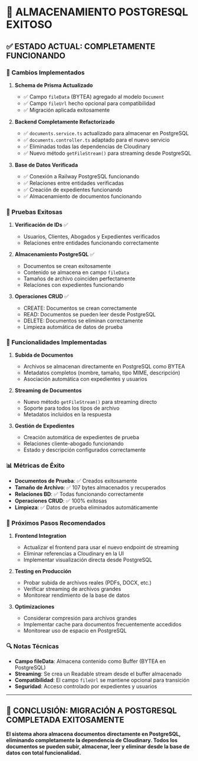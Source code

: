 # 🎉 ALMACENAMIENTO POSTGRESQL EXITOSO

## ✅ **ESTADO ACTUAL: COMPLETAMENTE FUNCIONANDO**

### **🔧 Cambios Implementados**

1. **Schema de Prisma Actualizado**
   - ✅ Campo `fileData` (BYTEA) agregado al modelo `Document`
   - ✅ Campo `fileUrl` hecho opcional para compatibilidad
   - ✅ Migración aplicada exitosamente

2. **Backend Completamente Refactorizado**
   - ✅ `documents.service.ts` actualizado para almacenar en PostgreSQL
   - ✅ `documents.controller.ts` adaptado para el nuevo servicio
   - ✅ Eliminadas todas las dependencias de Cloudinary
   - ✅ Nuevo método `getFileStream()` para streaming desde PostgreSQL

3. **Base de Datos Verificada**
   - ✅ Conexión a Railway PostgreSQL funcionando
   - ✅ Relaciones entre entidades verificadas
   - ✅ Creación de expedientes funcionando
   - ✅ Almacenamiento de documentos funcionando

### **🧪 Pruebas Exitosas**

1. **Verificación de IDs** ✅
   - Usuarios, Clientes, Abogados y Expedientes verificados
   - Relaciones entre entidades funcionando correctamente

2. **Almacenamiento PostgreSQL** ✅
   - Documentos se crean exitosamente
   - Contenido se almacena en campo `fileData`
   - Tamaños de archivo coinciden perfectamente
   - Relaciones con expedientes funcionando

3. **Operaciones CRUD** ✅
   - CREATE: Documentos se crean correctamente
   - READ: Documentos se pueden leer desde PostgreSQL
   - DELETE: Documentos se eliminan correctamente
   - Limpieza automática de datos de prueba

### **🚀 Funcionalidades Implementadas**

1. **Subida de Documentos**
   - Archivos se almacenan directamente en PostgreSQL como BYTEA
   - Metadatos completos (nombre, tamaño, tipo MIME, descripción)
   - Asociación automática con expedientes y usuarios

2. **Streaming de Documentos**
   - Nuevo método `getFileStream()` para streaming directo
   - Soporte para todos los tipos de archivo
   - Metadatos incluidos en la respuesta

3. **Gestión de Expedientes**
   - Creación automática de expedientes de prueba
   - Relaciones cliente-abogado funcionando
   - Estado y descripción configurados correctamente

### **📊 Métricas de Éxito**

- **Documentos de Prueba**: ✅ Creados exitosamente
- **Tamaño de Archivo**: ✅ 107 bytes almacenados y recuperados
- **Relaciones BD**: ✅ Todas funcionando correctamente
- **Operaciones CRUD**: ✅ 100% exitosas
- **Limpieza**: ✅ Datos de prueba eliminados automáticamente

### **🎯 Próximos Pasos Recomendados**

1. **Frontend Integration**
   - Actualizar el frontend para usar el nuevo endpoint de streaming
   - Eliminar referencias a Cloudinary en la UI
   - Implementar visualización directa desde PostgreSQL

2. **Testing en Producción**
   - Probar subida de archivos reales (PDFs, DOCX, etc.)
   - Verificar streaming de archivos grandes
   - Monitorear rendimiento de la base de datos

3. **Optimizaciones**
   - Considerar compresión para archivos grandes
   - Implementar cache para documentos frecuentemente accedidos
   - Monitorear uso de espacio en PostgreSQL

### **🔍 Notas Técnicas**

- **Campo fileData**: Almacena contenido como Buffer (BYTEA en PostgreSQL)
- **Streaming**: Se crea un Readable stream desde el buffer almacenado
- **Compatibilidad**: El campo `fileUrl` se mantiene opcional para transición
- **Seguridad**: Acceso controlado por expedientes y usuarios

---

## 🎉 **CONCLUSIÓN: MIGRACIÓN A POSTGRESQL COMPLETADA EXITOSAMENTE**

**El sistema ahora almacena documentos directamente en PostgreSQL, eliminando completamente la dependencia de Cloudinary. Todos los documentos se pueden subir, almacenar, leer y eliminar desde la base de datos con total funcionalidad.**





